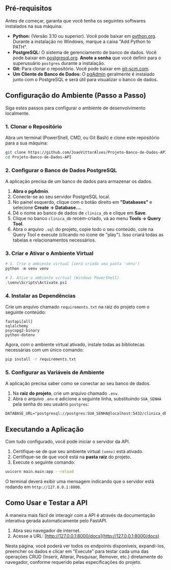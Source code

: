 ## Pré-requisitos

Antes de começar, garanta que você tenha os seguintes softwares instalados na sua máquina:

* **Python:** (Versão 3.10 ou superior). Você pode baixar em [python.org](https://python.org). Durante a instalação no Windows, marque a caixa "Add Python to PATH".
* **PostgreSQL:** O sistema de gerenciamento de banco de dados. Você pode baixar em [postgresql.org](https://www.postgresql.org/download/). **Anote a senha** que você definir para o superusuário `postgres` durante a instalação.
* **Git:** Para clonar o repositório. Você pode baixar em [git-scm.com](https://git-scm.com/).
* **Um Cliente de Banco de Dados:** O [pgAdmin](https://www.pgadmin.org/) geralmente é instalado junto com o PostgreSQL e será útil para visualizar o banco de dados.

## Configuração do Ambiente (Passo a Passo)

Siga estes passos para configurar o ambiente de desenvolvimento localmente.

### 1. Clonar o Repositório

Abra um terminal (PowerShell, CMD, ou Git Bash) e clone este repositório para a sua máquina:

```bash
git clone https://github.com/JoaoVittorAlves/Projeto-Banco-de-Dados-API.git
cd Projeto-Banco-de-Dados-API
```

### 2. Configurar o Banco de Dados PostgreSQL

A aplicação precisa de um banco de dados para armazenar os dados.

1.  **Abra o pgAdmin**.
2.  Conecte-se ao seu servidor PostgreSQL local.
3.  No painel esquerdo, clique com o botão direito em **"Databases"** e selecione **Create -> Database...**.
4.  Dê o nome ao banco de dados de `clinica_db` e clique em **Save**.
5.  Clique no banco `clinica_db` recém-criado, vá ao menu **Tools -> Query Tool**.
6.  Abra o arquivo `.sql` do projeto, copie todo o seu conteúdo, cole na Query Tool e execute (clicando no ícone de "play"). Isso criará todas as tabelas e relacionamentos necessários.

### 3. Criar e Ativar o Ambiente Virtual

```powershell
# 1. Crie o ambiente virtual (será criada uma pasta 'venv')
python -m venv venv

# 2. Ative o ambiente virtual (Windows PowerShell)
.\venv\Scripts\Activate.ps1
```

### 4. Instalar as Dependências

Crie um arquivo chamado `requirements.txt` na raiz do projeto com o seguinte conteúdo:

```
fastapi[all]
sqlalchemy
psycopg2-binary
python-dotenv
```

Agora, com o ambiente virtual ativado, instale todas as bibliotecas necessárias com um único comando:

```bash
pip install -r requirements.txt
```

### 5. Configurar as Variáveis de Ambiente

A aplicação precisa saber como se conectar ao seu banco de dados.

1.  Na **raiz do projeto**, crie um arquivo chamado `.env`.
2.  Abra o arquivo `.env` e adicione a seguinte linha, substituindo `SUA_SENHA` pela senha do seu usuário `postgres`:

```
DATABASE_URL="postgresql://postgres:SUA_SENHA@localhost:5432/clinica_db"
```
## Executando a Aplicação

Com tudo configurado, você pode iniciar o servidor da API.

1.  Certifique-se de que seu ambiente virtual `(venv)` está ativado.
2.  Certifique-se de que você está na **pasta raiz** do projeto.
3.  Execute o seguinte comando:

```bash
uvicorn main.main:app --reload
```
O terminal deverá exibir uma mensagem indicando que o servidor está rodando em `http://127.0.0.1:8000`.

## Como Usar e Testar a API

A maneira mais fácil de interagir com a API é através da documentação interativa gerada automaticamente pelo FastAPI.

1.  Abra seu navegador de internet.
2.  Acesse a URL: [http://127.0.0.1:8000/docs](http://127.0.0.1:8000/docs)

Nesta página, você poderá ver todos os endpoints disponíveis, expandi-los, preencher os dados e clicar em "Execute" para testar cada uma das operações CRUD (Inserir, Alterar, Pesquisar, Remover, etc.) diretamente do navegador, conforme requerido pelas especificações do projeto.